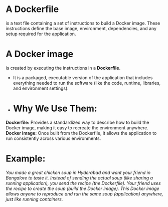 # A Dockerfile
 is a text file containing a set of instructions to build a Docker image. These instructions define the base image, environment, dependencies, and any setup required for the application.

# A Docker image
 is created by executing the instructions in a **Dockerfile**. 
 - It is a packaged, executable version of the application that includes everything needed to run the software (like the code, runtime, libraries, and environment settings).
* # Why We Use Them:
**Dockerfile:** Provides a standardized way to describe how to build the Docker image, making it easy to recreate the environment anywhere.
**Docker image:** Once built from the Dockerfile, it allows the application to run consistently across various environments.


 # Example:
*You made a great chicken soup in Hyderabad and want your friend in Bangalore to taste it. Instead of sending the actual soup (like sharing a running application), you send the recipe (the Dockerfile). Your friend uses the recipe to create the soup (build the Docker image). This Docker image allows anyone to reproduce and run the same soup (application) anywhere, just like running containers.*